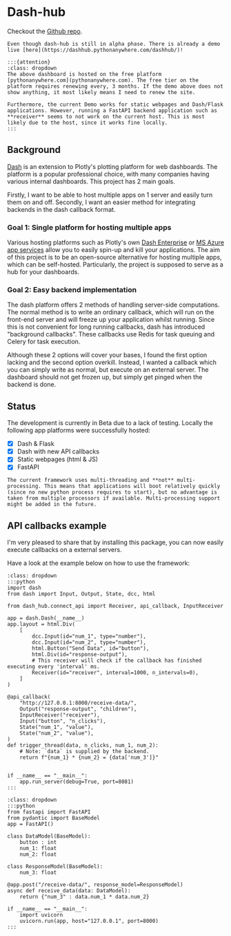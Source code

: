 # Dash-hub
Checkout the [Github repo](https://github.com/IansGithubAcc/dash-hub).
```{hint} Tip
Even though dash-hub is still in alpha phase. There is already a demo live [here](https://dashhub.pythonanywhere.com/dashhub/)!

:::{attention}
:class: dropdown
The above dashboard is hosted on the free platform [pythonanywhere.com](pythonanywhere.com). The free tier on the platform requires renewing every, 3 months. If the demo above does not show anything, it most likely means I need to renew the site.

Furthermore, the current Demo works for static webpages and Dash/Flask applications. However, running a FastAPI backend application such as **receiver** seems to not work on the current host. This is most likely due to the host, since it works fine locally.
:::
```

## Background
[Dash](https://dash.plotly.com/) is an extension to Plotly's plotting platform for web dashboards. The platform is a popular professional choice, with many companies having various internal dashboards. This project has 2 main goals. 

Firstly, I want to be able to host multiple apps on 1 server and easily turn them on and off. Secondly, I want an easier method for integrating backends in the dash callback format.

### Goal 1: Single platform for hosting multiple apps
Various hosting platforms such as Plotly's own [Dash Enterprise](https://plotly.com/dash/) or [MS Azure app services](https://azure.microsoft.com/en-us/products/app-service) allow you to easily spin-up and kill your applications. The aim of this project is to be an open-source alternative for hosting multiple apps, which can be self-hosted. Particularly, the project is supposed to serve as a hub for your dashboards.

### Goal 2: Easy backend implementation
The dash platform offers 2 methods of handling server-side computations. The normal method is to write an ordinary callback, which will run on the front-end server and will freeze up your application whilst running. Since this is not convenient for long running callbacks, dash has introduced "background callbacks". These callbacks use Redis for task queuing and Celery for task execution.

Although these 2 options will cover your bases, I found the first option lacking and the second option overkill. Instead, I wanted a callback which you can simply write as normal, but execute on an external server. The dashboard should not get frozen up, but simply get pinged when the backend is done.

## Status
The development is currently in Beta due to a lack of testing.
Locally the following app platforms were successfully hosted:
- [x] Dash & Flask
- [x] Dash with new API callbacks
- [x] Static webpages (html & JS)
- [x] FastAPI

```{note}
The current framework uses multi-threading and **not** multi-processing. This means that applications will boot relatively quickly (since no new python process requires to start), but no advantage is taken from multiple processors if available. Multi-processing support might be added in the future.
```

## API callbacks example
I'm very pleased to share that by installing this package, you can now easily execute callbacks on a external servers.

Have a look at the example below on how to use the framework: 

```{tip} Example: Dash application with API callback
:class: dropdown
:::python
import dash
from dash import Input, Output, State, dcc, html

from dash_hub.connect_api import Receiver, api_callback, InputReceiver

app = dash.Dash(__name__)
app.layout = html.Div(
    [
        dcc.Input(id="num_1", type="number"),
        dcc.Input(id="num_2", type="number"),
        html.Button("Send Data", id="button"),
        html.Div(id="response-output"),
        # This receiver will check if the callback has finished executing every 'interval' ms.
        Receiver(id="receiver", interval=1000, n_intervals=0),
    ]
)

@api_callback(
    "http://127.0.0.1:8000/receive-data/",
    Output("response-output", "children"),
    InputReceiver("receiver"),
    Input("button", "n_clicks"),
    State("num_1", "value"),
    State("num_2", "value"),
)
def trigger_thread(data, n_clicks, num_1, num_2):
    # Note: `data` is supplied by the backend.
    return f"{num_1} * {num_2} = {data['num_3']}"


if __name__ == "__main__":
    app.run_server(debug=True, port=8081)
:::
```

```{tip} Example: FastAPI backend
:class: dropdown
:::python
from fastapi import FastAPI
from pydantic import BaseModel
app = FastAPI()

class DataModel(BaseModel):
    button : int
    num_1: float
    num_2: float

class ResponseModel(BaseModel):
    num_3: float

@app.post("/receive-data/", response_model=ResponseModel)
async def receive_data(data: DataModel):
    return {"num_3" : data.num_1 * data.num_2}

if __name__ == "__main__":
    import uvicorn
    uvicorn.run(app, host="127.0.0.1", port=8000)
:::